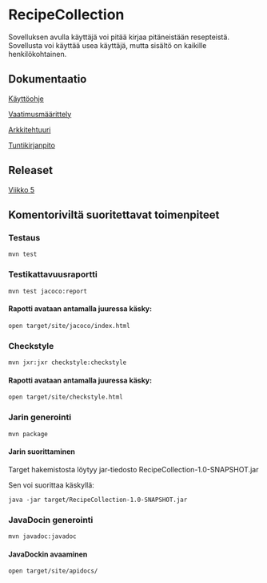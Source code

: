 # RecipeCollection

Sovelluksen avulla käyttäjä voi pitää kirjaa pitäneistään resepteistä. 
Sovellusta voi käyttää usea käyttäjä, mutta sisältö on kaikille henkilökohtainen.


## Dokumentaatio

[Käyttöohje](https://github.com/jennaran/ot-harjoitustyo/blob/master/dokumentaatio/kayttoohje.md)

[Vaatimusmäärittely](https://github.com/jennaran/ot-harjoitustyo/blob/master/dokumentaatio/alustava_maarittelydokumentti.md)

[Arkkitehtuuri](https://github.com/jennaran/ot-harjoitustyo/blob/master/dokumentaatio/arkkitehtuuri.md)

[Tuntikirjanpito](https://github.com/jennaran/ot-harjoitustyo/blob/master/dokumentaatio/tuntikirjanpito.md)

## Releaset

[Viikko 5](https://github.com/jennaran/ot-harjoitustyo/releases)

## Komentoriviltä suoritettavat toimenpiteet

### Testaus

```
mvn test
```

### Testikattavuusraportti

```     
mvn test jacoco:report
```

#### Rapotti avataan antamalla juuressa käsky:

```
open target/site/jacoco/index.html
```

### Checkstyle

```
mvn jxr:jxr checkstyle:checkstyle
```

#### Rapotti avataan antamalla juuressa käsky:

```
open target/site/checkstyle.html
```

### Jarin generointi

```
mvn package 
```

#### Jarin suorittaminen

Target hakemistosta löytyy jar-tiedosto RecipeCollection-1.0-SNAPSHOT.jar

Sen voi suorittaa käskyllä:

```
java -jar target/RecipeCollection-1.0-SNAPSHOT.jar
```

### JavaDocin generointi

```
mvn javadoc:javadoc
```

#### JavaDockin avaaminen

```
open target/site/apidocs/
```
